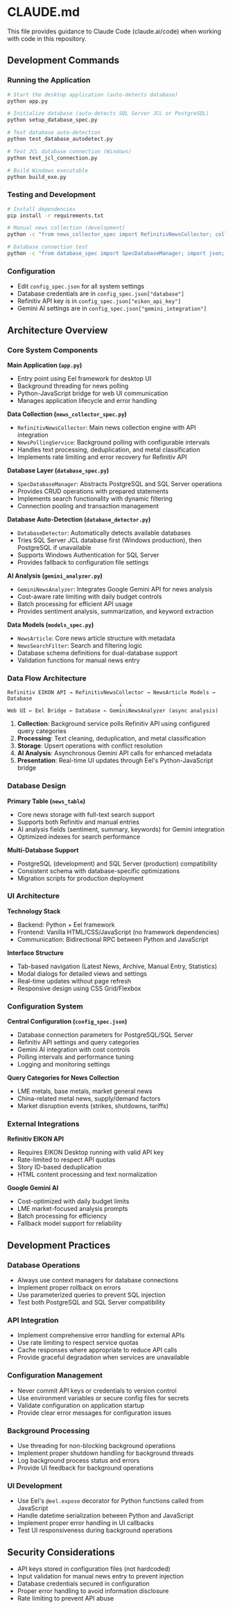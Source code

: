 # CLAUDE.md

This file provides guidance to Claude Code (claude.ai/code) when working with code in this repository.

## Development Commands

### Running the Application
```bash
# Start the desktop application (auto-detects database)
python app.py

# Initialize database (auto-detects SQL Server JCL or PostgreSQL)
python setup_database_spec.py

# Test database auto-detection
python test_database_autodetect.py

# Test JCL database connection (Windows)
python test_jcl_connection.py

# Build Windows executable
python build_exe.py
```

### Testing and Development
```bash
# Install dependencies
pip install -r requirements.txt

# Manual news collection (development)
python -c "from news_collector_spec import RefinitivNewsCollector; collector = RefinitivNewsCollector(); collector.collect_news()"

# Database connection test
python -c "from database_spec import SpecDatabaseManager; import json; config = json.load(open('config_spec.json')); db = SpecDatabaseManager(config['database']); print('Connected:', db.test_connection())"
```

### Configuration
- Edit `config_spec.json` for all system settings
- Database credentials are in `config_spec.json["database"]`
- Refinitiv API key is in `config_spec.json["eikon_api_key"]`
- Gemini AI settings are in `config_spec.json["gemini_integration"]`

## Architecture Overview

### Core System Components

**Main Application (`app.py`)**
- Entry point using Eel framework for desktop UI
- Background threading for news polling
- Python-JavaScript bridge for web UI communication
- Manages application lifecycle and error handling

**Data Collection (`news_collector_spec.py`)**
- `RefinitivNewsCollector`: Main news collection engine with API integration
- `NewsPollingService`: Background polling with configurable intervals
- Handles text processing, deduplication, and metal classification
- Implements rate limiting and error recovery for Refinitiv API

**Database Layer (`database_spec.py`)**
- `SpecDatabaseManager`: Abstracts PostgreSQL and SQL Server operations
- Provides CRUD operations with prepared statements
- Implements search functionality with dynamic filtering
- Connection pooling and transaction management

**Database Auto-Detection (`database_detector.py`)**
- `DatabaseDetector`: Automatically detects available databases
- Tries SQL Server JCL database first (Windows production), then PostgreSQL if unavailable
- Supports Windows Authentication for SQL Server
- Provides fallback to configuration file settings

**AI Analysis (`gemini_analyzer.py`)**
- `GeminiNewsAnalyzer`: Integrates Google Gemini API for news analysis
- Cost-aware rate limiting with daily budget controls
- Batch processing for efficient API usage
- Provides sentiment analysis, summarization, and keyword extraction

**Data Models (`models_spec.py`)**
- `NewsArticle`: Core news article structure with metadata
- `NewsSearchFilter`: Search and filtering logic
- Database schema definitions for dual-database support
- Validation functions for manual news entry

### Data Flow Architecture

```
Refinitiv EIKON API → RefinitivNewsCollector → NewsArticle Models → Database
                                    ↓
Web UI ← Eel Bridge ← Database ← GeminiNewsAnalyzer (async analysis)
```

1. **Collection**: Background service polls Refinitiv API using configured query categories
2. **Processing**: Text cleaning, deduplication, and metal classification
3. **Storage**: Upsert operations with conflict resolution
4. **AI Analysis**: Asynchronous Gemini API calls for enhanced metadata
5. **Presentation**: Real-time UI updates through Eel's Python-JavaScript bridge

### Database Design

**Primary Table (`news_table`)**
- Core news storage with full-text search support
- Supports both Refinitiv and manual entries
- AI analysis fields (sentiment, summary, keywords) for Gemini integration
- Optimized indexes for search performance

**Multi-Database Support**
- PostgreSQL (development) and SQL Server (production) compatibility
- Consistent schema with database-specific optimizations
- Migration scripts for production deployment

### UI Architecture

**Technology Stack**
- Backend: Python + Eel framework
- Frontend: Vanilla HTML/CSS/JavaScript (no framework dependencies)
- Communication: Bidirectional RPC between Python and JavaScript

**Interface Structure**
- Tab-based navigation (Latest News, Archive, Manual Entry, Statistics)
- Modal dialogs for detailed views and settings
- Real-time updates without page refresh
- Responsive design using CSS Grid/Flexbox

### Configuration System

**Central Configuration (`config_spec.json`)**
- Database connection parameters for PostgreSQL/SQL Server
- Refinitiv API settings and query categories
- Gemini AI integration with cost controls
- Polling intervals and performance tuning
- Logging and monitoring settings

**Query Categories for News Collection**
- LME metals, base metals, market general news
- China-related metal news, supply/demand factors
- Market disruption events (strikes, shutdowns, tariffs)

### External Integrations

**Refinitiv EIKON API**
- Requires EIKON Desktop running with valid API key
- Rate-limited to respect API quotas
- Story ID-based deduplication
- HTML content processing and text normalization

**Google Gemini AI**
- Cost-optimized with daily budget limits
- LME market-focused analysis prompts
- Batch processing for efficiency
- Fallback model support for reliability

## Development Practices

### Database Operations
- Always use context managers for database connections
- Implement proper rollback on errors
- Use parameterized queries to prevent SQL injection
- Test both PostgreSQL and SQL Server compatibility

### API Integration
- Implement comprehensive error handling for external APIs
- Use rate limiting to respect service quotas
- Cache responses where appropriate to reduce API calls
- Provide graceful degradation when services are unavailable

### Configuration Management
- Never commit API keys or credentials to version control
- Use environment variables or secure config files for secrets
- Validate configuration on application startup
- Provide clear error messages for configuration issues

### Background Processing
- Use threading for non-blocking background operations
- Implement proper shutdown handling for background threads
- Log background process status and errors
- Provide UI feedback for background operations

### UI Development
- Use Eel's `@eel.expose` decorator for Python functions called from JavaScript
- Handle datetime serialization between Python and JavaScript
- Implement proper error handling in UI callbacks
- Test UI responsiveness during background operations

## Security Considerations

- API keys stored in configuration files (not hardcoded)
- Input validation for manual news entry to prevent injection
- Database credentials secured in configuration
- Proper error handling to avoid information disclosure
- Rate limiting to prevent API abuse